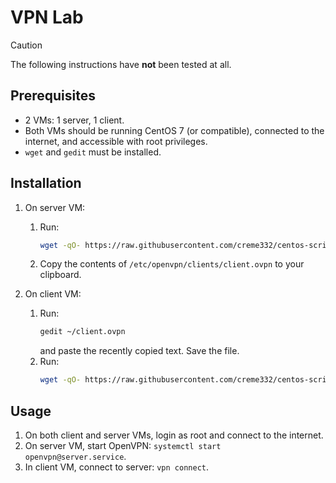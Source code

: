 # VPN Lab

>[!CAUTION]
The following instructions have **not** been tested at all.

## Prerequisites

- 2 VMs: 1 server, 1 client.
- Both VMs should be running CentOS 7 (or compatible), connected to the internet, and accessible with root privileges.
- `wget` and `gedit` must be installed.

## Installation

1. On server VM:
   1. Run:
      ```bash
      wget -qO- https://raw.githubusercontent.com/creme332/centos-scripts/refs/heads/vpn/vpn-lab/server.sh | bash -s client
      ```
   2. Copy the contents of `/etc/openvpn/clients/client.ovpn` to your clipboard.

2. On client VM:
   1. Run:
      ```bash
      gedit ~/client.ovpn
      ```
      and paste the recently copied text. Save the file.
   2. Run:
      ```bash
      wget -qO- https://raw.githubusercontent.com/creme332/centos-scripts/refs/heads/vpn/vpn-lab/client.sh | bash -s ~/client.ovpn
      ```

## Usage

1. On both client and server VMs, login as root and connect to the internet.
1. On server VM, start OpenVPN: `systemctl start openvpn@server.service`.
2. In client VM, connect to server: `vpn connect`.
